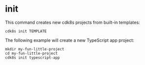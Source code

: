 # init

This command creates new cdk8s projects from built-in templates:

```shell
cdk8s init TEMPLATE
```

The following example will create a new TypeScript app project:

```shell
mkdir my-fun-little-project
cd my-fun-little-project
cdk8s init typescript-app
```
